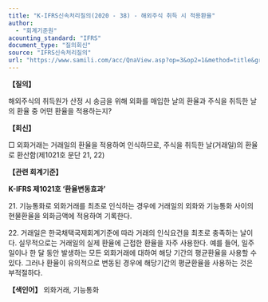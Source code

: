 ```yaml
---
title: "K-IFRS신속처리질의(2020 - 38) - 해외주식 취득 시 적용환율"
author:
  - "회계기준원"
acounting_standard: "IFRS"
document_type: "질의회신"
source: "IFRS신속처리질의"
url: "https://www.samili.com/acc/QnaView.asp?op=3&op2=1&method=title&group=2124-15;1&orgcode=3&searchword=&page=31&code=K%2DIFRS%EC%8B%A0%EC%86%8D%EC%B2%98%EB%A6%AC%EC%A7%88%EC%9D%98%2D38%3A202006"
---
```

**【질의】**

  

해외주식의 취득원가 산정 시 송금을 위해 외화를 매입한 날의 환율과 주식을 취득한 날의 환율 중 어떤 환율을 적용하는지?

  
  

**【회신】**

  

□ 외화거래는 거래일의 환율을 적용하여 인식하므로, 주식을 취득한 날(거래일)의 환율로 환산함(제1021호 문단 21, 22)

  
  

**【관련 회계기준】**

  

**K-IFRS 제1021호 ‘환율변동효과’**

  

21\. 기능통화로 외화거래를 최초로 인식하는 경우에 거래일의 외화와 기능통화 사이의 현물환율을 외화금액에 적용하여 기록한다.

  

22\. 거래일은 한국채택국제회계기준에 따라 거래의 인식요건을 최초로 충족하는 날이다. 실무적으로는 거래일의 실제 환율에 근접한 환율을 자주 사용한다. 예를 들어, 일주일이나 한 달 동안 발생하는 모든 외화거래에 대하여 해당 기간의 평균환율을 사용할 수 있다. 그러나 환율이 유의적으로 변동된 경우에 해당기간의 평균환율을 사용하는 것은 부적절하다.

  
  

**【색인어】** 외화거래, 기능통화
